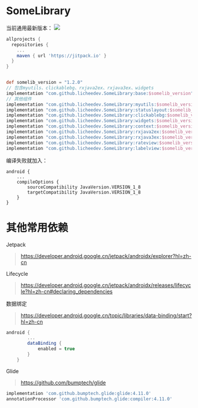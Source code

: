 # SomeLibrary


当前通用最新版本：
[![](https://jitpack.io/v/licheedev/SomeLibrary.svg)](https://jitpack.io/#licheedev/SomeLibrary)





```gradle
allprojects {
  repositories {
    ...
    maven { url 'https://jitpack.io' }
  }
}


def somelib_version = "1.2.0"
// 包含myutils、clickablebg、rxjava2ex、rxjava3ex、widgets
implementation "com.github.licheedev.SomeLibrary:base:$somelib_version"
// 其他组件
implementation "com.github.licheedev.SomeLibrary:myutils:$somelib_version"
implementation "com.github.licheedev.SomeLibrary:statuslayout:$somelib_version"
implementation "com.github.licheedev.SomeLibrary:clickablebg:$somelib_version"
implementation "com.github.licheedev.SomeLibrary:widgets:$somelib_version"
implementation "com.github.licheedev.SomeLibrary:context:$somelib_version"
implementation "com.github.licheedev.SomeLibrary:rxjava2ex:$somelib_version"
implementation "com.github.licheedev.SomeLibrary:rxjava3ex:$somelib_version"
implementation "com.github.licheedev.SomeLibrary:rateview:$somelib_version"
implementation "com.github.licheedev.SomeLibrary:labelview:$somelib_version"
```

编译失败就加入：
```
android {
    ...
    compileOptions {
        sourceCompatibility JavaVersion.VERSION_1_8
        targetCompatibility JavaVersion.VERSION_1_8
    }
}
```

# 其他常用依赖
Jetpack
> https://developer.android.google.cn/jetpack/androidx/explorer?hl=zh-cn

Lifecycle
> https://developer.android.google.cn/jetpack/androidx/releases/lifecycle?hl=zh-cn#declaring_dependencies

数据绑定
> https://developer.android.google.cn/topic/libraries/data-binding/start?hl=zh-cn
```gradle
android {
        ...
        dataBinding {
            enabled = true
        }
    }
```

Glide
> https://github.com/bumptech/glide
```gradle
implementation 'com.github.bumptech.glide:glide:4.11.0'
annotationProcessor 'com.github.bumptech.glide:compiler:4.11.0'
```


